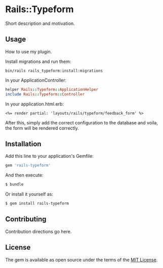 # Rails::Typeform
Short description and motivation.

## Usage
How to use my plugin.

Install migrations and run them:

```
bin/rails rails_typeform:install:migrations
```

In your ApplicationController:

```ruby
helper Rails::Typeform::ApplicationHelper
include Rails::Typeform::Controller
```

In your application.html.erb:

```
<%= render partial: 'layouts/rails/typeform/feedback_form' %>
```

After this, simply add the correct configuration to the database
and voila, the form will be rendered correctly.

## Installation
Add this line to your application's Gemfile:

```ruby
gem 'rails-typeform'
```

And then execute:
```bash
$ bundle
```

Or install it yourself as:
```bash
$ gem install rails-typeform
```

## Contributing
Contribution directions go here.

## License
The gem is available as open source under the terms of the [MIT License](https://opensource.org/licenses/MIT).
